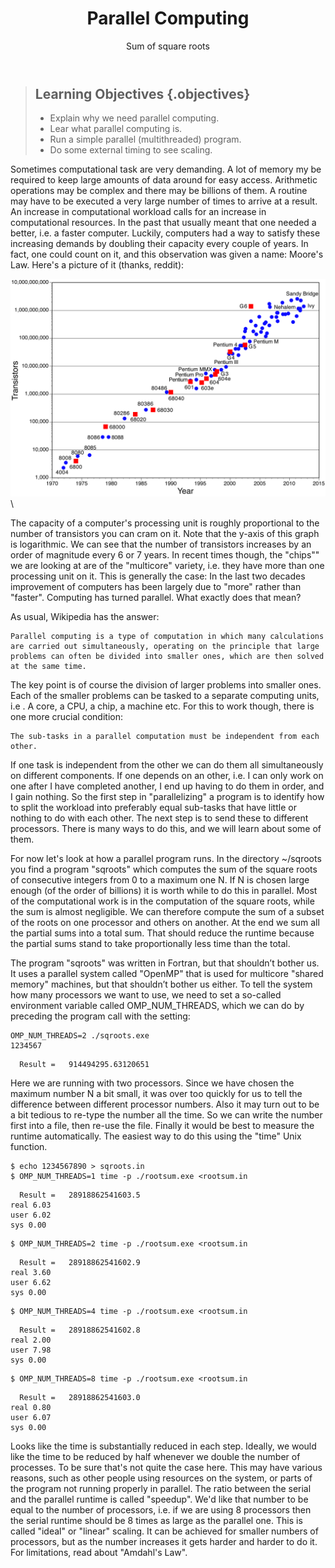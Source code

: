﻿---
layout: page
title: Parallel Computing
subtitle: Sum of square roots
minutes: 20
---
> ## Learning Objectives {.objectives}
>
> *   Explain why we need parallel computing.
> *   Lear what parallel computing is.
> *   Run a simple parallel (multithreaded) program.
> *   Do some external timing to see scaling.

Sometimes computational task are very demanding. A lot of memory my be required to keep large amounts of data around for easy access. Arithmetic operations may be complex and there may be billions of them. A routine may have to be executed a very large number of times to arrive at a result. An increase in computational workload calls for an increase in computational resources. In the past that usually meant that one needed a better, i.e. a faster computer. Luckily, computers had a way to satisfy these increasing demands by doubling their capacity every couple of years. In fact, one could count on it, and this observation was given a name: Moore's Law. Here's a picture of it (thanks, reddit):

![Moore's Law in terms of transistor density](fig/Moores_Law.png)\

The capacity of a computer's processing unit is roughly proportional to the number of transistors you can cram on it. Note that the y-axis of this graph is logarithmic. We can see that the number of transistors increases by an order of magnitude every 6 or 7 years. In recent times though, the "chips"" we are looking at are of the "multicore" variety, i.e. they have more than one processing unit on it. This is generally the case: In the last two decades improvement of computers has been largely due to "more" rather than "faster". Computing has turned parallel. What exactly does that mean?


As usual, Wikipedia has the answer:


~~~ {.python}
Parallel computing is a type of computation in which many calculations are carried out simultaneously, operating on the principle that large problems can often be divided into smaller ones, which are then solved at the same time.
~~~

The key point is of course the division of larger problems into smaller ones. Each of the smaller problems can be tasked to a separate computing units, i.e . A core, a CPU, a chip, a machine etc. For this to work though, there is one more crucial condition:

~~~ {.output}
The sub-tasks in a parallel computation must be independent from each other.
~~~

If one task is independent from the other we can do them all simultaneously on different components. If one depends on an other, i.e. I can only work on one after I have completed another, I end up having to do them in order, and I gain nothing. So the first step in "parallelizing" a program is to identify how to split the workload into preferably equal sub-tasks that have little or nothing to do with each other. The next step is to send these to different processors. There is many ways to do this, and we will learn about some of them.

For now let's look at how a parallel program runs. In the directory ~/sqroots you find a program "sqroots" which computes the sum of the square roots of consecutive integers from 0 to a maximum one N. If N is chosen large enough (of the order of billions) it is worth while to do this in parallel. Most of the computational work is in the computation of the square roots, while the sum is almost negligible. We can therefore compute the sum of a subset of the roots on one processor and others on another. At the end we sum all the partial sums into a total sum. That should reduce the runtime because the partial sums stand to take proportionally less time than the total.

The program "sqroots" was written in Fortran, but that shouldn’t bother us. It uses a parallel system called "OpenMP" that is used for multicore "shared memory" machines, but that shouldn’t bother us either. To tell the system how many processors we want to use, we need to set a so-called environment variable called OMP_NUM_THREADS, which we can do by preceding the program call with the setting:

~~~ {.python}
OMP_NUM_THREADS=2 ./sqroots.exe
1234567
~~~
~~~ {.output}
  Result =   914494295.63120651
~~~

Here we are running with two processors. Since we have chosen the maximum number N a bit small, it was over too quickly for us to tell the difference between different processor numbers. Also it may turn out to be a bit tedious to re-type the number all the time. So we can write the number first into a file, then re-use the file. Finally it would be best to measure the runtime automatically. The easiest way to do this using the "time" Unix function.

~~~ {.python}
$ echo 1234567890 > sqroots.in
$ OMP_NUM_THREADS=1 time -p ./rootsum.exe <rootsum.in
~~~
~~~ {.output}
  Result =   28918862541603.5
real 6.03
user 6.02
sys 0.00
~~~
~~~ {.python}
$ OMP_NUM_THREADS=2 time -p ./rootsum.exe <rootsum.in
~~~
~~~ {.output}
  Result =   28918862541602.9
real 3.60
user 6.62
sys 0.00
~~~
~~~ {.python}
$ OMP_NUM_THREADS=4 time -p ./rootsum.exe <rootsum.in
~~~
~~~ {.output}
  Result =   28918862541602.8
real 2.00
user 7.98
sys 0.00
~~~
~~~ {.python}
$ OMP_NUM_THREADS=8 time -p ./rootsum.exe <rootsum.in
~~~
~~~ {.output}
  Result =   28918862541603.0
real 0.80
user 6.07
sys 0.00
~~~

Looks like the time is substantially reduced in each step. Ideally, we would like the time to be reduced by half whenever we double the number of processes. To be sure that's not quite the case here. This may have various reasons, such as other people using resources on the system, or parts of the program not running properly in parallel. The ratio between the serial and the parallel runtime is called "speedup". We'd like that number to be equal to the number of processors, i.e. if we are using 8 processors then the serial runtime should be 8 times as large as the parallel one. This is called "ideal" or "linear" scaling. It can be achieved for smaller numbers of processors, but as the number increases it gets harder and harder to do it. For limitations, read about "Amdahl's Law".